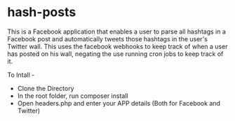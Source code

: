 # hash-posts
This is a Facebook application that enables a user to parse all hashtags in a Facebook post and automatically tweets those hashtags in the user's Twitter wall.
This uses the facebook webhooks to keep track of when a user has posted on his wall, negating the use running cron jobs to keep track of it.

To Intall - 
- Clone the Directory
- In the root folder, run composer install
- Open headers.php and enter your APP details (Both for Facebook and Twitter)
